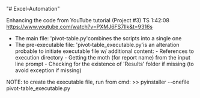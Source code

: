 "# Excel-Automation" 

Enhancing the code from YouTube tutorial (Project #3) TS 1:42:08
https://www.youtube.com/watch?v=PXMJ6FS7llk&t=9316s


- The main file: 'pivot-table.py'combines the scripts into a single one
- The pre-executable file: 'pivot-table_executable.py'is an alteration probable to initiate executable file
		w/ additional content:
			- References to execution directory
			- Getting the moth (for report name) from the input line prompt
			- Checking for the existence of 'Results' folder if missing (to avoid exception if missing)


NOTE: to create the executable file, run from cmd: >> pyinstaller --onefile pivot-table_executable.py